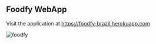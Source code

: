 ## Foodfy WebApp

Visit the application at https://foodfy-brazil.herokuapp.com

![foodfy](https://user-images.githubusercontent.com/32718388/135760203-b2b9794e-60d7-4d01-971e-cfa9e76a0721.jpg)
